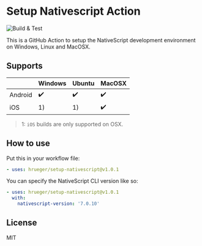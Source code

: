 # Setup Nativescript Action
![Build & Test](https://github.com/hrueger/setup-nativescript/workflows/Build%20&%20Test/badge.svg)

This is a GitHub Action to setup the NativeScript development environment on Windows, Linux and MacOSX.

## Supports
|                   | Windows           | Ubuntu            | MacOSX            |
|-------------------|-------------------|-------------------|-------------------|
| Android           |:heavy_check_mark: |:heavy_check_mark: |:heavy_check_mark: |
| iOS               | 1)                | 1)                |:heavy_check_mark: |

> 1: `iOS` builds are only supported on OSX.


## How to use

Put this in your workflow file:
```yml
- uses: hrueger/setup-nativescript@v1.0.1
```

You can specify the NativeScript CLI version like so:
```yml
- uses: hrueger/setup-nativescript@v1.0.1
  with:
    nativescript-version: '7.0.10'
```

## License
MIT
